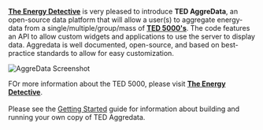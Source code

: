 <a href='http://www.theenergydetective.com'><b>The Energy Detective</b></a> is very pleased to introduce **TED AggreData**, an open-source data platform that will allow a user(s) to aggregate energy-data from a single/multiple/group/mass of <a href='http://www.theenergydetective.com/'><b>TED 5000's</b></a>.  The code features an API to allow custom widgets and applications to use the server to display data.  Aggredata is well documented, open-source, and based on best-practice standards to allow for easy customization.

<img src='http://files.theenergydetective.com/Aggredata.jpg' alt='AggreData Screenshot'>

FOr more information about the TED 5000, please visit <a href='http://www.theenergydetective.com'><b>The Energy Detective</b></a>.<br>
<br>
Please see the <a href='http://code.google.com/p/aggredata/wiki/AboutAggreData'>Getting Started</a> guide for information about building and running your own copy of TED Aggredata.